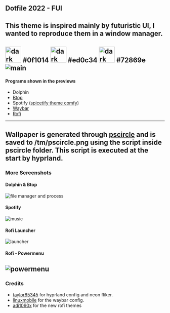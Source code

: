 ## Dotfile 2022 - FUI
This theme is inspired mainly by futuristic UI, I wanted to reproduce them in a window manager.
---
<img src="https://i.imgur.com/SiN9CnO.png" alt="dark" width="50"/> #0f1014 <img src="https://i.imgur.com/xr3LEqS.png" alt="dark" width="50"/> #ed0c34 <img src="https://i.imgur.com/rHgIcO0.png" alt="dark" width="50"/> #72869e 
![main](https://i.imgur.com/TJztYvd.png)
---

#### Programs shown in the previews
- Dolphin
- [Btop](https://github.com/aristocratos/btop)
- Spotify ([spicetify theme comfy](https://github.com/Comfy-Themes/Spicetify))
- [Waybar](https://github.com/Alexays/Waybar)
- [Rofi](https://github.com/davatorium/rofi)
---

Wallpaper is generated through [pscircle](https://gitlab.com/mildlyparallel/pscircle) and is saved to /tm/pscircle.png using the script inside pscircle folder. This script is executed at the start by hyprland.
---
### More Screenshots
#### Dolphin & Btop
![file manager and process](https://i.imgur.com/C45ula7.png)
#### Spotify
![music](https://i.imgur.com/4KxrwxY.png)
#### Rofi Launcher
![launcher](https://i.imgur.com/OCQjBvw.png)
#### Rofi - Powermenu
![powermenu](https://i.imgur.com/LefTtzA.png)
---
### Credits
- [taylor85345](https://github.com/taylor85345/garden-hyprland-dotfiles) for hyprland config and neon fliker.
- [linuxmobile](https://github.com/linuxmobile/hyprland-dots) for the waybar config.
- [adi1090x](https://github.com/taylor85345/garden-hyprland-dotfiles) for the new rofi themes

